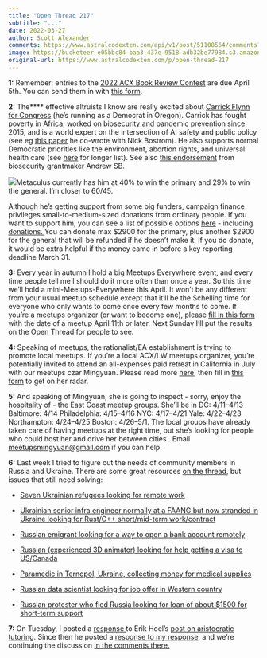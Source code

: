 ```yaml
---
title: "Open Thread 217"
subtitle: "..."
date: 2022-03-27
author: Scott Alexander
comments: https://www.astralcodexten.com/api/v1/post/51108564/comments?&all_comments=true
image: https://bucketeer-e05bbc84-baa3-437e-9518-adb32be77984.s3.amazonaws.com/public/images/f5b02d71-1a07-4f0d-acb0-af143fd1ebfa_496x341.png
original-url: https://www.astralcodexten.com/p/open-thread-217
---
```

**1:** Remember: entries to the [2022 ACX Book Review Contest](https://astralcodexten.substack.com/p/book-review-contest-rules-2022?s=w) are due April 5th. You can send them in with [this form](https://docs.google.com/forms/d/18ft8ZxQcKFwMsi_DZINn7d7VIso_y1Armfr59YeOGLE/edit).

**2:** The**** effective altruists I know are really excited about [Carrick Flynn for Congress](https://www.carrickflynnfororegon.com/) (he’s running as a Democrat in Oregon). Carrick has fought poverty in Africa, worked on biosecurity and pandemic prevention since 2015, and is a world expert on the intersection of AI safety and public policy (see eg [this paper](https://nickbostrom.com/papers/aipolicy.pdf) he co-wrote with Nick Bostrom). He also supports normal Democratic priorities like the environment, abortion rights, and universal health care (see [here](http://issues) for longer list). See also [this endorsement](https://forum.effectivealtruism.org/posts/Qi9nnrmjwNbBqWbNT/the-best-usd5-800-i-ve-ever-donated-to-pandemic-prevention) from biosecurity grantmaker Andrew SB.

[![](https://substackcdn.com/image/fetch/w_1456,c_limit,f_auto,q_auto:good,fl_progressive:steep/https%3A%2F%2Fbucketeer-e05bbc84-baa3-437e-9518-adb32be77984.s3.amazonaws.com%2Fpublic%2Fimages%2F6a49b064-b9ed-4466-a25e-f7abdfb4e165_764x382.png)](https://substackcdn.com/image/fetch/f_auto,q_auto:good,fl_progressive:steep/https%3A%2F%2Fbucketeer-e05bbc84-baa3-437e-9518-adb32be77984.s3.amazonaws.com%2Fpublic%2Fimages%2F6a49b064-b9ed-4466-a25e-f7abdfb4e165_764x382.png)Metaculus currently has him at 40% to win the primary and 29% to win the general. I’m closer to 60/45.

Although he’s getting support from some big funders, campaign finance privileges small-to-medium-sized donations from ordinary people. If you want to support him, you can see a list of possible options [here](https://www.carrickflynnfororegon.com/joinus) \- including [donations. ](https://secure.actblue.com/donate/flynn-web)You can donate max $2900 for the primary, plus another $2900 for the general that will be refunded if he doesn’t make it. If you do donate, it would be extra helpful if the money came in before a key reporting deadline March 31.

**3:** Every year in autumn I hold a big Meetups Everywhere event, and every time people tell me I should do it more often than once a year. So this time we’ll hold a mini-Meetups-Everywhere this April. It won’t be any different from your usual meetup schedule except that it’ll be the Schelling time for everyone who only wants to come once every few months to come. If you’re a meetups organizer (or want to become one), please [fill in this form](https://docs.google.com/forms/d/e/1FAIpQLSe6bVGranNA5AKTKj8l4XtTzvXBaRsap48rEvbP5gqA2JTiEQ/viewform) with the date of a meetup April 11th or later. Next Sunday I’ll put the results on the Open Thread for people to see.

**4:** Speaking of meetups, the rationalist/EA establishment is trying to promote local meetups. If you’re a local ACX/LW meetups organizer, you’re potentially invited to attend an all-expenses paid retreat in California in July with our meetups czar Mingyuan. Please read more [here](https://docs.google.com/document/d/1DVJ84uiARZQNGqmtO_6epFv6LwFdlQRVyQXoPMTgFq8/edit), then fill in [this form](https://docs.google.com/forms/d/e/1FAIpQLSfkmBd0akoR6mpGxzTdV_1RP43edfaTgDl7kDff9VZm8sCoPg/viewform) to get on her radar.

**5:** And speaking of Mingyuan, she is going to inspect - sorry, enjoy the hospitality of - the East Coast meetup groups. She’ll be in DC: 4/11–4/13 Baltimore: 4/14 Philadelphia: 4/15–4/16 NYC: 4/17–4/21 Yale: 4/22–4/23 Northampton: 4/24–4/25 Boston: 4/26–5/1. The local groups have already taken care of having meetups at the right time, but she’s looking for people who could host her and drive her between cities . Email meetupsmingyuan@gmail.com if you can help.

**6:** Last week I tried to figure out the needs of community members in Russia and Ukraine. There are some great resources [on the thread](https://astralcodexten.substack.com/p/open-thread-216/comment/5638593), but issues that still need solving: 

  * [Seven Ukrainian refugees looking for remote work](https://astralcodexten.substack.com/p/open-thread-216/comment/5662472?s=w)

  * [Ukrainian senior infra engineer normally at a FAANG but now stranded in Ukraine looking for Rust/C++ short/mid-term work/contract](https://astralcodexten.substack.com/p/open-thread-216/comment/5641206?s=w)

  * [Russian emigrant looking for a way to open a bank account remotely](https://astralcodexten.substack.com/p/open-thread-216/comment/5641247?s=w)

  * [Russian (experienced 3D animator) looking for help getting a visa to US/Canada](https://astralcodexten.substack.com/p/open-thread-216/comment/5641444?s=w)

  * [Paramedic in Ternopol, Ukraine, collecting money for medical supplies](https://astralcodexten.substack.com/p/open-thread-216/comment/5641797?s=w)

  * [Russian data scientist looking for job offer in Western country](https://astralcodexten.substack.com/p/open-thread-216/comment/5642315?s=w)

  * [Russian protester who fled Russia looking for loan of about $1500 for short-term support ](https://astralcodexten.substack.com/p/open-thread-216/comment/5643253?s=w)




**7:** On Tuesday, I posted a [response ](https://astralcodexten.substack.com/p/contra-hoel-on-aristocratic-tutoring?s=w)to Erik Hoel’s [post on aristocratic tutoring](https://erikhoel.substack.com/p/why-we-stopped-making-einsteins?s=w). Since then he posted a [response to my response](https://erikhoel.substack.com/p/follow-up-why-we-stopped-making-einsteins?s=r), and we’re continuing the discussion [in the comments there.](https://erikhoel.substack.com/p/follow-up-why-we-stopped-making-einsteins/comment/5703529?s=r)
